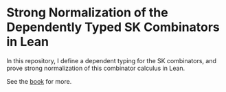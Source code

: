 # Strong Normalization of the Dependently Typed SK Combinators in Lean

In this repository, I define a dependent typing for the SK combinators, and prove strong normalization of this combinator calculus in Lean.

See the [book](https://dowlandaiello.com/sk-lean) for more.
